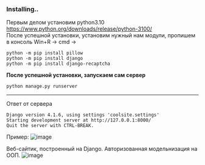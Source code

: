 ### Installing..

Первым делом установим python3.10
https://www.python.org/downloads/release/python-3100/ <br>
После успешной установки, установим нужный нам модули, пропишем в консоль Win+R -> cmd ->

```
python -m pip install pillow
python -m pip install django
python -m pip install django-recaptcha
```

__После успешной установки, запускаем сам сервер__

```cmd
python manage.py runserver
```

***
Ответ от сервера

```
Django version 4.1.6, using settings 'coolsite.settings'
Starting development server at http://127.0.0.1:8000/
Quit the server with CTRL-BREAK.
```

Пример:
![image](https://user-images.githubusercontent.com/69197682/221411888-55946ca5-959f-4b48-b9ab-3adb649673ca.png)

Веб-сайтик, построенный на Django. Авторизованная модельнизация на ООП.
![image](https://user-images.githubusercontent.com/69197682/221411843-63159332-55f4-43da-b079-dcb2038d2f03.png)
